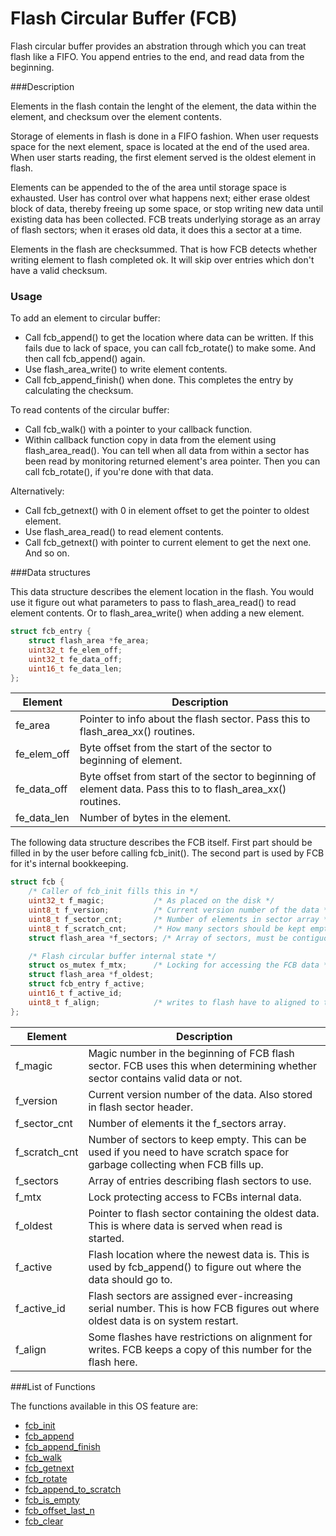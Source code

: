# Flash Circular Buffer (FCB)

Flash circular buffer provides an abstration through which you can treat flash like a FIFO. You append entries to the end, and read data from the beginning.

###Description

Elements in the flash contain the lenght of the element, the data within the element, and checksum over the element contents.

Storage of elements in flash is done in a FIFO fashion. When user requests space for the next element, space is located at the end of the used area. When user starts reading, the first element served is the oldest element in flash.

Elements can be appended to the of the area until storage space is exhausted. User has control over what happens next; either erase oldest block of data, thereby freeing up some space, or stop writing new data until existing data has been collected. FCB treats underlying storage as an array of flash sectors; when it erases old data, it does this a sector at a time.

Elements in the flash are checksummed. That is how FCB detects whether writing element to flash completed ok. It will skip over entries which don't have a valid checksum.

### Usage

To add an element to circular buffer:

* Call fcb_append() to get the location where data can be written. If this fails due to lack of space, you can call fcb_rotate() to make some. And then call fcb_append() again.
* Use flash_area_write() to write element contents.
* Call fcb_append_finish() when done. This completes the entry by calculating the checksum.

To read contents of the circular buffer:
* Call fcb_walk() with a pointer to your callback function.
* Within callback function copy in data from the element using flash_area_read(). You can tell when all data from within a sector has been read by monitoring returned element's area pointer. Then you can call fcb_rotate(), if you're done with that data.

Alternatively:
* Call fcb_getnext() with 0 in element offset to get the pointer to oldest element.
* Use flash_area_read() to read element contents.
* Call fcb_getnext() with pointer to current element to get the next one. And so on.

###Data structures

This data structure describes the element location in the flash. You would use it figure out what parameters to pass to flash_area_read() to read element contents. Or to flash_area_write() when adding a new element.

```c
struct fcb_entry {
    struct flash_area *fe_area;
    uint32_t fe_elem_off;
    uint32_t fe_data_off;
    uint16_t fe_data_len;
};
```

| Element | Description |
|---------|-------------|
| fe_area | Pointer to info about the flash sector. Pass this to flash_area_xx() routines. |
| fe_elem_off | Byte offset from the start of the sector to beginning of element. |
| fe_data_off | Byte offset from start of the sector to beginning of element data. Pass this to to flash_area_xx() routines. |
| fe_data_len | Number of bytes in the element.  |


The following data structure describes the FCB itself. First part should be filled in by the user before calling fcb_init(). The second part is used by FCB for it's internal bookkeeping.
```c
struct fcb {
    /* Caller of fcb_init fills this in */
    uint32_t f_magic;           /* As placed on the disk */
    uint8_t f_version;          /* Current version number of the data */
    uint8_t f_sector_cnt;       /* Number of elements in sector array */
    uint8_t f_scratch_cnt;      /* How many sectors should be kept empty */
    struct flash_area *f_sectors; /* Array of sectors, must be contiguous */

    /* Flash circular buffer internal state */
    struct os_mutex f_mtx;      /* Locking for accessing the FCB data */
    struct flash_area *f_oldest;
    struct fcb_entry f_active;
    uint16_t f_active_id;
    uint8_t f_align;            /* writes to flash have to aligned to this */
};
```

| Element | Description |
|---------|-------------|
| f_magic | Magic number in the beginning of FCB flash sector. FCB uses this when determining whether sector contains valid data or not. |
| f_version | Current version number of the data. Also stored in flash sector header. |
| f_sector_cnt | Number of elements it the f_sectors array. |
| f_scratch_cnt | Number of sectors to keep empty. This can be used if you need to have scratch space for garbage collecting when FCB fills up. |
| f_sectors | Array of entries describing flash sectors to use. |
| f_mtx | Lock protecting access to FCBs internal data. |
| f_oldest | Pointer to flash sector containing the oldest data. This is where data is served when read is started. |
| f_active | Flash location where the newest data is. This is used by fcb_append() to figure out where the data should go to. |
| f_active_id | Flash sectors are assigned ever-increasing serial number. This is how FCB figures out where oldest data is on system restart. |
| f_align | Some flashes have restrictions on alignment for writes. FCB keeps a copy of this number for the flash here. |

###List of Functions

The functions available in this OS feature are:

* [fcb_init](fcb_init.md)
* [fcb_append](fcb_append.md)
* [fcb_append_finish](fcb_append_finish.md)
* [fcb_walk](fcb_walk.md)
* [fcb_getnext](fcb_getnext.md)
* [fcb_rotate](fcb_rotate.md)
* [fcb_append_to_scratch](fcb_append_to_scratch.md)
* [fcb_is_empty](fcb_is_empty.md)
* [fcb_offset_last_n](fcb_offset_last_n.md)
* [fcb_clear](fcb_clear.md)
